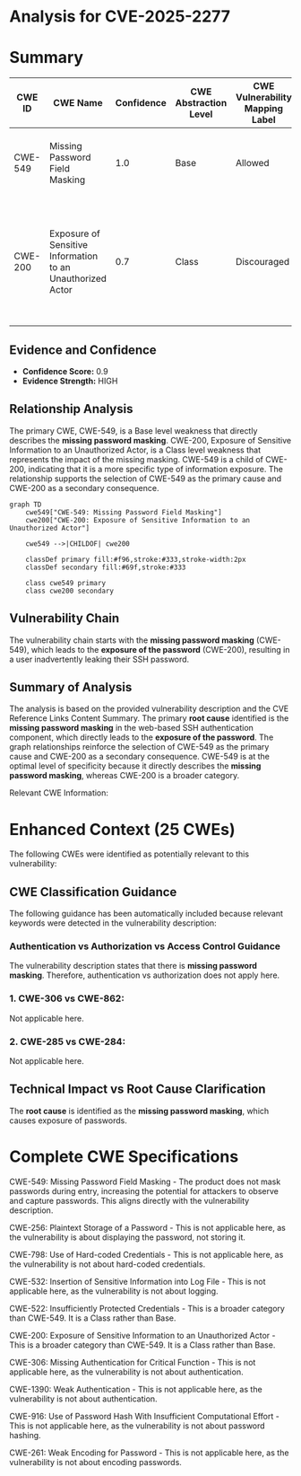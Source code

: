 # Analysis for CVE-2025-2277

# Summary
| CWE ID | CWE Name | Confidence | CWE Abstraction Level | CWE Vulnerability Mapping Label | CWE-Vulnerability Mapping Notes |
|---|---|---|---|---|---|
| CWE-549 | Missing Password Field Masking | 1.0 | Base | Allowed | Primary CWE - The **root cause** is the **missing password masking**. |
| CWE-200 | Exposure of Sensitive Information to an Unauthorized Actor | 0.7 | Class | Discouraged | Secondary Candidate - The **exposure of the password** is a consequence of the primary weakness. |

## Evidence and Confidence

*   **Confidence Score:** 0.9
*   **Evidence Strength:** HIGH

## Relationship Analysis
The primary CWE, CWE-549, is a Base level weakness that directly describes the **missing password masking**. CWE-200, Exposure of Sensitive Information to an Unauthorized Actor, is a Class level weakness that represents the impact of the missing masking. CWE-549 is a child of CWE-200, indicating that it is a more specific type of information exposure. The relationship supports the selection of CWE-549 as the primary cause and CWE-200 as a secondary consequence.

```mermaid
graph TD
    cwe549["CWE-549: Missing Password Field Masking"]
    cwe200["CWE-200: Exposure of Sensitive Information to an Unauthorized Actor"]
    
    cwe549 -->|CHILDOF| cwe200
    
    classDef primary fill:#f96,stroke:#333,stroke-width:2px
    classDef secondary fill:#69f,stroke:#333
    
    class cwe549 primary
    class cwe200 secondary
```

## Vulnerability Chain
The vulnerability chain starts with the **missing password masking** (CWE-549), which leads to the **exposure of the password** (CWE-200), resulting in a user inadvertently leaking their SSH password.

## Summary of Analysis
The analysis is based on the provided vulnerability description and the CVE Reference Links Content Summary. The primary **root cause** identified is the **missing password masking** in the web-based SSH authentication component, which directly leads to the **exposure of the password**. The graph relationships reinforce the selection of CWE-549 as the primary cause and CWE-200 as a secondary consequence. CWE-549 is at the optimal level of specificity because it directly describes the **missing password masking**, whereas CWE-200 is a broader category.

Relevant CWE Information:

# Enhanced Context (25 CWEs)
The following CWEs were identified as potentially relevant to this vulnerability:

## CWE Classification Guidance

The following guidance has been automatically included because relevant keywords were detected in the vulnerability description:

### Authentication vs Authorization vs Access Control Guidance

The vulnerability description states that there is **missing password masking**. Therefore, authentication vs authorization does not apply here.

### 1. **CWE-306 vs CWE-862**:
Not applicable here.

### 2. **CWE-285 vs CWE-284**:
Not applicable here.

## Technical Impact vs Root Cause Clarification
The **root cause** is identified as the **missing password masking**, which causes exposure of passwords.

# Complete CWE Specifications

CWE-549: Missing Password Field Masking - The product does not mask passwords during entry, increasing the potential for attackers to observe and capture passwords. This aligns directly with the vulnerability description.

CWE-256: Plaintext Storage of a Password - This is not applicable here, as the vulnerability is about displaying the password, not storing it.

CWE-798: Use of Hard-coded Credentials - This is not applicable here, as the vulnerability is not about hard-coded credentials.

CWE-532: Insertion of Sensitive Information into Log File - This is not applicable here, as the vulnerability is not about logging.

CWE-522: Insufficiently Protected Credentials - This is a broader category than CWE-549. It is a Class rather than Base.

CWE-200: Exposure of Sensitive Information to an Unauthorized Actor - This is a broader category than CWE-549. It is a Class rather than Base.

CWE-306: Missing Authentication for Critical Function - This is not applicable here, as the vulnerability is not about authentication.

CWE-1390: Weak Authentication - This is not applicable here, as the vulnerability is not about authentication.

CWE-916: Use of Password Hash With Insufficient Computational Effort - This is not applicable here, as the vulnerability is not about password hashing.

CWE-261: Weak Encoding for Password - This is not applicable here, as the vulnerability is not about encoding passwords.